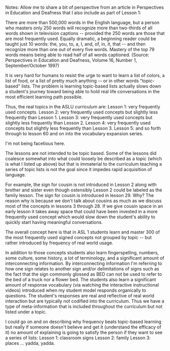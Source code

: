 Notes:
Allow me to share a bit of perspective from an article in Perspectives in 
Education and Deafness that I also include as part of Lesson 1:

There are more than 500,000 words in the English language, 
but a person who masters only 250 words will recognize more than two-thirds 
of all words shown in television captions -- provided the 250 words are 
those that are most frequently used. Equally dramatic, a beginning reader 
could be taught just 10 words: the, you, to, a, I, and, of, in, it, that -- 
and then recognize more than one out of every five words. Mastery of the top 
79 words means being able to read half of all words captioned. (Source: 
Perspectives in Education and Deafness, Volume 16, Number 1, 
September/October 1997)

It is very hard for humans to resist the urge to want to 
learn a list of colors, a list of food, or a list of pretty much anything -- 
or in other words "topic-based" lists. The problem is learning 
topic-based lists actually slows down a student's journey toward being able 
to hold real life conversations in the most efficient learning path 
possible.

Thus, the real topics in the ASLU curriculum are:
Lesson 1: very frequently used concepts.
Lesson 2: very frequently used concepts but slightly less frequently than Lesson 1.
Lesson 3: very frequently used concepts but slightly less frequently than Lesson 2.
Lesson 4: very frequently used concepts but slightly less frequently than Lesson 3.
Lesson 5: and so forth through to lesson 60 and on into the vocabulary expansion series.

I'm not being facetious here.

The lessons are not intended to be 
topic based.  Some of the lessons did coalesce somewhat into what could 
loosely be described as a topic (which is what I listed up above) but that 
is immaterial to the curriculum  teaching a series of topic lists is not 
the goal since it impedes rapid acquisition of language.

For example, the sign for cousin is not introduced in Lesson 2 along 
with brother and sister even though ostensibly Lesson 2 could be labeled as 
the family lesson. The sign for cousin is introduced in lesson 29. Why? The reason why is because we don't talk about cousins as much as 
we discuss most of the concepts in lessons 3 through 28.  If we give 
cousin space in an early lesson it takes away space that could have been 
invested in a more frequently used concept  which would slow down the 
student's ability to quickly start having meaningful conversations.

The overall concept here is that in ASL 1 students learn and master 300 of 
the most frequently used signed concepts  not grouped by topic -- but 
rather introduced by frequency of real world usage.

In addition to those concepts students also learn fingerspelling, numbers, 
some culture, some history, a lot of terminology, and a significant amount 
of interconnecting information.  By interconnecting information I'm 
referring to how one sign relates to another sign and/or delimitations of 
signs such as the fact that the sign commonly glossed as BED can not be 
used to refer to the bed of a truck nor a flower bed.  The students also 
learn a significant amount of response vocabulary (via watching the 
interactive instructional videos) introduced when my student model responds 
organically to questions. The student's responses are real and reflective of 
real world interaction but are typically not codified into the 
curriculum.  Thus we have a type of meta-information that is included 
throughout the curriculum but not listed under a topic. 

I could go on and on describing why frequency beats topic-based learning 
but really if someone doesn't believe and get it (understand the efficacy of 
it) no amount of explaining is going to satisfy the person if they want to 
see a series of lists: Lesson 1: classroom signs Lesson 2: family Lesson 
3: places ... yadda, yadda.